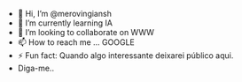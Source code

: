 - 👋 Hi, I’m @merovingiansh
- 🌱 I’m currently learning IA
- 💞️ I’m looking to collaborate on WWW
- 📫 How to reach me ... GOOGLE
- ⚡ Fun fact: Quando algo interessante deixarei público aqui.
- Diga-me..

<!---
merovingiansh/merovingiansh is a ✨ special ✨ repository because its `README.md` (this file) appears on your GitHub profile.
You can click the Preview link to take a look at your changes.
--->
